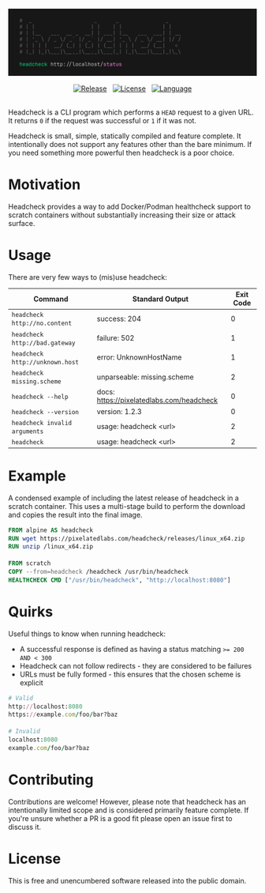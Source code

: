 <!-- This is free and unencumbered software released into the public domain. -->

![Headcheck](doc/header.png)

<div align=center>
	<a href=https://github.com/pixelatedlabs/headcheck/releases/latest><img alt=Release src=https://img.shields.io/github/v/release/pixelatedlabs/headcheck?color=black&style=for-the-badge></a>
	&nbsp;
	<a href=https://github.com/pixelatedlabs/headcheck/blob/master/license.txt><img alt=License src=https://img.shields.io/github/license/pixelatedlabs/headcheck?color=black&style=for-the-badge></a>
	&nbsp;
	<a href=https://ziglang.org><img alt=Language src=https://img.shields.io/github/languages/top/pixelatedlabs/headcheck?color=black&style=for-the-badge></a>
</div>
<br>

Headcheck is a CLI program which performs a `HEAD` request to a given URL. It returns `0` if the
request was successful or `1` if it was not.

Headcheck is small, simple, statically compiled and feature complete. It intentionally does not
support any features other than the bare minimum. If you need something more powerful then headcheck
is a poor choice.

# Motivation

Headcheck provides a way to add Docker/Podman healthcheck support to scratch containers without
substantially increasing their size or attack surface.

# Usage

There are very few ways to (mis)use headcheck:

| Command                         | Standard Output                           | Exit Code |
| ------------------------------- | ----------------------------------------- | --------- |
| `headcheck http://no.content`   | success: 204                              | 0         |
| `headcheck http://bad.gateway`  | failure: 502                              | 1         |
| `headcheck http://unknown.host` | error: UnknownHostName                    | 1         |
| `headcheck missing.scheme`      | unparseable: missing.scheme               | 2         |
| `headcheck --help`              | docs: https://pixelatedlabs.com/headcheck | 0         |
| `headcheck --version`           | version: 1.2.3                            | 0         |
| `headcheck invalid arguments`   | usage: headcheck &lt;url&gt;              | 2         |
| `headcheck`                     | usage: headcheck &lt;url&gt;              | 2         |

# Example

A condensed example of including the latest release of headcheck in a scratch container. This uses a
multi-stage build to perform the download and copies the result into the final image.

```dockerfile
FROM alpine AS headcheck
RUN wget https://pixelatedlabs.com/headcheck/releases/linux_x64.zip
RUN unzip /linux_x64.zip

FROM scratch
COPY --from=headcheck /headcheck /usr/bin/headcheck
HEALTHCHECK CMD ["/usr/bin/headcheck", "http://localhost:8080"]
```

# Quirks

Useful things to know when running headcheck:

- A successful response is defined as having a status matching `>= 200 AND < 300`
- Headcheck can not follow redirects - they are considered to be failures
- URLs must be fully formed - this ensures that the chosen scheme is explicit

```ruby
# Valid
http://localhost:8080
https://example.com/foo/bar?baz

# Invalid
localhost:8080
example.com/foo/bar?baz
```

# Contributing

Contributions are welcome! However, please note that headcheck has an intentionally limited scope
and is considered primarily feature complete. If you're unsure whether a PR is a good fit please
open an issue first to discuss it.

# License

This is free and unencumbered software released into the public domain.
